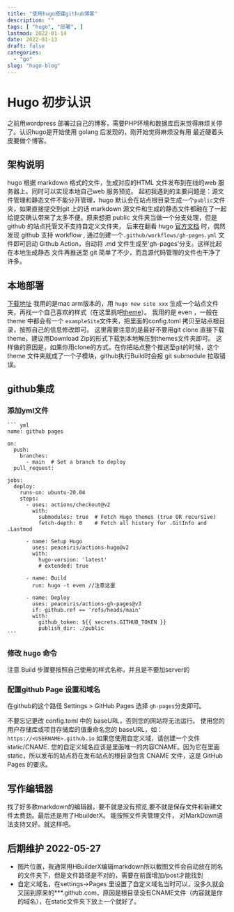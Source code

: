 ```yaml
---
title: "使用hugo搭建github博客"
description: ""
tags: [ "hugo", "部署", ]
lastmod: 2022-01-14
date: 2022-01-13
draft: false
categories:
  - "go"
slug: "hugo-blog"
---
```

# Hugo 初步认识
之前用wordpress 部署过自己的博客，需要PHP环境和数据库后来觉得麻烦关停了。认识hugo是开始使用 golang 后发现的，刚开始觉得麻烦没有用
最近硬着头皮要做个博客。
## 架构说明
 hugo 根据 markdown 格式的文件，生成对应的HTML 文件发布到在线的web 服务器上。同时可以实现本地自己web 服务预览。
 起初我遇到的主要问题是：源文件管理和静态文件不能分开管理，hugo 默认会在站点根目录生成一个`public`文件夹，如果直接提交到git 上的话 markdown
 源文件和生成的静态文件都融在了一起给提交确认带来了太多不便。原来想把 public 文件夹当做一个分支处理，但是 github 的站点托管又不支持自定义文件夹，
 后来在翻看 hugo [官方文档](https://gohugo.io/hosting-and-deployment/hosting-on-github/) 时，偶然发现 github 支持 workflow ,
 通过创建一个`.github/workflows/gh-pages.yml` 文件即可启动 Github Action，自动将 .md 文件生成至'gh-pages'分支。这样比起在本地生成静态
 文件再推送至 git 简单了不少，而且源代码管理的文件也干净了许多。
## 本地部署
[下载地址](https://github.com/gohugoio/hugo/releases)
我用的是mac arm版本的，用 `hugo new site xxx` 生成一个站点文件夹，再找一个自己喜欢的样式（在这里挑吧[theme](https://themes.gohugo.io/)）。
我用的是 even ，一般在theme 中都会有一个 `exampleSite`文件夹，把里面的config.toml 拷贝至站点根目录，按照自己的信息修改即可。
这里需要注意的是最好不要用git clone 直接下载theme，建议用Download Zip的形式下载到本地解压到themes文件夹即可。
这样做的原因是，如果你用clone的方式，在你把站点整个推送至git的时候，这个theme 文件夹就成了一个子模块，github执行Build时会报 git submodule 拉取错误。

## github集成
### 添加yml文件
	``` yml
	name: github pages
	
	on:
	  push:
	    branches:
	      - main  # Set a branch to deploy
	  pull_request:
	
	jobs:
	  deploy:
	    runs-on: ubuntu-20.04
	    steps:
	      - uses: actions/checkout@v2
	        with:
	          submodules: true  # Fetch Hugo themes (true OR recursive)
	          fetch-depth: 0    # Fetch all history for .GitInfo and .Lastmod
	
	      - name: Setup Hugo
	        uses: peaceiris/actions-hugo@v2
	        with:
	          hugo-version: 'latest'
	          # extended: true
	
	      - name: Build
	        run: hugo -t even //注意这里
	
	      - name: Deploy
	        uses: peaceiris/actions-gh-pages@v3
	        if: github.ref == 'refs/heads/main'
	        with:
	          github_token: ${{ secrets.GITHUB_TOKEN }}
	          publish_dir: ./public
	``` 
	
### 修改 hugo 命令
注意 Build 步骤要按照自己使用的样式名称，并且是不要加server的
### 配置github Page 设置和域名
在github的这个路径 Settings > GitHub Pages 选择 `gh-pages`分支即可。

不要忘记更改 config.toml 中的 baseURL，否则您的网站将无法运行。
使用您的用户存储库或项目存储库的值重命名您的 baseURL，如：`https://<USERNAME>.github.io`
如果您使用自定义域，请创建一个文件static/CNAME. 您的自定义域名应该是里面唯一的内容CNAME。因为它在里面static，所以发布的站点将在发布站点的根目录包含 CNAME 文件，这是 GitHub Pages 的要求。

## 写作编辑器
找了好多款markdown的编辑器，要不就是没有预览,要不就是保存文件和新建文件太费劲。最后还是用了HbuilderX。 能按照文件夹管理文件，
	对MarkDown语法支持又好。就这样吧。
	
## 后期维护 2022-05-27
- 图片位置，我通常用HBuilderX编辑markdown所以截图文件会自动放在同名的文件夹下，但是文件路径是不对的，需要在前面增加/post才能找到
- 自定义域名，在settings->Pages 里设置了自定义域名当时可以，没多久就会又回到原来的***.github.com，原因是根目录没有CNAME文件（内容就是你的域名），在static文件夹下放上一个就好了。